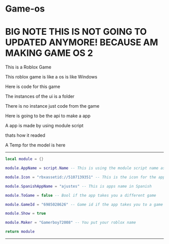 # Game-os

# BIG NOTE THIS IS NOT GOING TO UPDATED ANYMORE! BECAUSE AM MAKING GAME OS 2
This is a Roblox Game


This roblox game is like a os is like Windows

Here is code for this game

The instances of the ui is a folder

There is no instance just code from the game

Here is going to be the api to make a app

A app is made by using module script

thats how it readed 

A Temp for the model is here



--------------------------------------
```Lua
local module = {}

module.AppName = script.Name -- This is using the module script name as the apps name

module.Icon = "rbxassetid://5107139351" -- This is the icon for the app

module.SpanishAppName = "ajustes" -- This is apps name in Spanish

module.ToGame = false -- Bool if the app takes you a different game

module.GameId = "6985028626" -- Game id if the app takes you to a game

module.Show = true

module.Maker = "Gamerboy72008" -- You put your roblox name

return module

```
-----------


